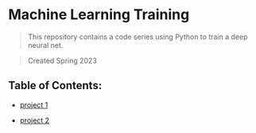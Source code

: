 # Machine Learning Training

> This repository contains a code series using Python to train a deep neural net.

> Created Spring 2023


## Table of Contents:

- [project 1](https://github.com/sebschwab/ML-Training/tree/main/project%201)

- [project 2](https://github.com/sebschwab/ML-Training/tree/main/project%202)

